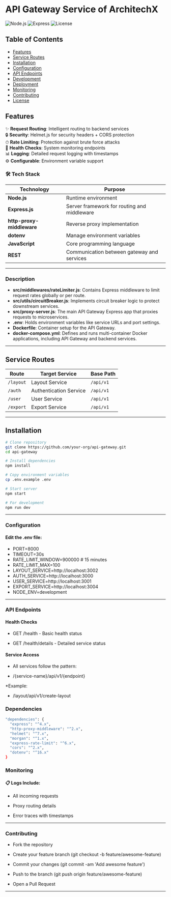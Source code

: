 # API Gateway Service of ArchitechX

![Node.js](https://img.shields.io/badge/Node.js-18.x-green)
![Express](https://img.shields.io/badge/Express-4.x-lightgrey)
![License](https://img.shields.io/badge/License-MIT-blue)

## Table of Contents
- [Features](#features)
- [Service Routes](#service-routes)
- [Installation](#installation)
- [Configuration](#configuration)
- [API Endpoints](#api-endpoints)
- [Development](#development)
- [Deployment](#deployment)
- [Monitoring](#monitoring)
- [Contributing](#contributing)
- [License](#license)

## Features

✨ **Request Routing**: Intelligent routing to backend services  
🔒 **Security**: Helmet.js for security headers + CORS protection  
⏱ **Rate Limiting**: Protection against brute force attacks  
💓 **Health Checks**: System monitoring endpoints  
📊 **Logging**: Detailed request logging with timestamps  
⚙️ **Configurable**: Environment variable support  


### 🛠 Tech Stack

| Technology                | Purpose                                     |
| ------------------------- | ------------------------------------------- |
| **Node.js**               | Runtime environment                         |
| **Express.js**            | Server framework for routing and middleware |
| **http-proxy-middleware** | Reverse proxy implementation                |
| **dotenv**                | Manage environment variables                |
| **JavaScript**            | Core programming language                   |
| **REST**                  | Communication between gateway and services  |

---

### Description

- **src/middlewares/rateLimiter.js**: Contains Express middleware to limit request rates globally or per route.
- **src/utils/circuitBreaker.js**: Implements circuit breaker logic to protect downstream services.
- **src/proxy-server.js**: The main API Gateway Express app that proxies requests to microservices.
- **.env**: Holds environment variables like service URLs and port settings.
- **Dockerfile**: Container setup for the API Gateway.
- **docker-compose.yml**: Defines and runs multi-container Docker applications, including API Gateway and backend services.

---

## Service Routes

| Route       | Target Service         | Base Path  |
|-------------|------------------------|------------|
| `/layout`   | Layout Service         | `/api/v1`  |
| `/auth`     | Authentication Service | `/api/v1`  |
| `/user`     | User Service           | `/api/v1`  |
| `/export`   | Export Service         | `/api/v1`  |


--- 

## Installation

```bash
# Clone repository
git clone https://github.com/your-org/api-gateway.git
cd api-gateway

# Install dependencies
npm install

# Copy environment variables
cp .env.example .env

# Start server
npm start

# For development
npm run dev

```
---

### Configuration

#### Edit the .env file:

* PORT=8000
* TIMEOUT=30s
* RATE_LIMIT_WINDOW=900000  # 15 minutes
* RATE_LIMIT_MAX=100
* LAYOUT_SERVICE=http://localhost:3002
* AUTH_SERVICE=http://localhost:3000
* USER_SERVICE=http://localhost:3001
* EXPORT_SERVICE=http://localhost:3004
* NODE_ENV=development


---

### API Endpoints

#### Health Checks

* GET /health - Basic health status

* GET /health/details - Detailed service status

#### Service Access
* All services follow the pattern:
- /{service-name}/api/v1/{endpoint}

*Example:
- /layout/api/v1/create-layout

### Dependencies

```bash
"dependencies": {
  "express": "^4.x",
  "http-proxy-middleware": "^2.x",
  "helmet": "^7.x",
  "morgan": "^1.x",
  "express-rate-limit": "^6.x",
  "cors": "^2.x",
  "dotenv": "^16.x"
}
```

### Monitoring
#### 📋 Logs Include:

* All incoming requests

* Proxy routing details

* Error traces with timestamps

---

### Contributing

* Fork the repository

* Create your feature branch (git checkout -b feature/awesome-feature)

* Commit your changes (git commit -am 'Add awesome feature')

* Push to the branch (git push origin feature/awesome-feature)

* Open a Pull Request

---

